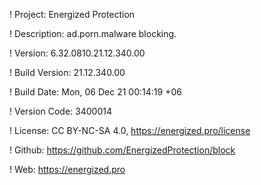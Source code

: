 ! Project: Energized Protection

! Description: ad.porn.malware blocking.

! Version: 6.32.0810.21.12.340.00

! Build Version: 21.12.340.00

! Build Date: Mon, 06 Dec 21 00:14:19 +06

! Version Code: 3400014

! License: CC BY-NC-SA 4.0, https://energized.pro/license

! Github: https://github.com/EnergizedProtection/block

! Web: https://energized.pro
